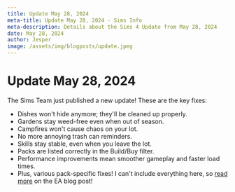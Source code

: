 ```yaml
---
title: Update May 28, 2024
meta-title: Update May 28, 2024 - Sims Info
meta-description: Details about the Sims 4 Update from May 28, 2024
date: May 28, 2024
author: Jesper
image: /assets/img/blogposts/update.jpeg
---
```


# Update May 28, 2024

The Sims Team just published a new update! These are the key fixes:

- Dishes won't hide anymore; they'll be cleaned up properly.
- Gardens stay weed-free even when out of season.
- Campfires won't cause chaos on your lot.
- No more annoying trash can reminders.
- Skills stay stable, even when you leave the lot.
- Packs are listed correctly in the Build/Buy filter.
- Performance improvements mean smoother gameplay and faster load times.
- Plus, various pack-specific fixes!
I can't include everything here, so [read more](https://www.ea.com/games/the-sims/the-sims-4/news/update-5-28-2024) on the EA blog post!
